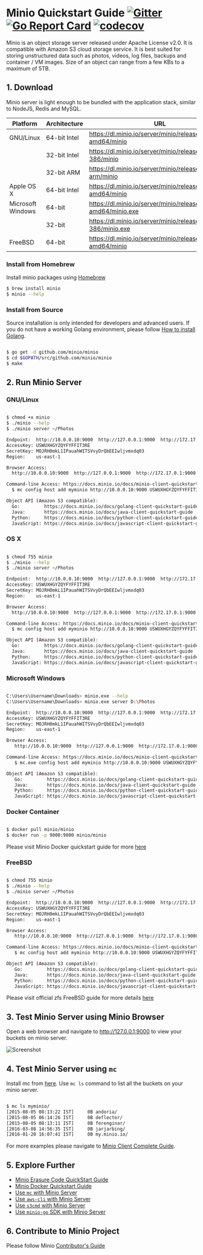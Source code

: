 # Minio Quickstart Guide [![Gitter](https://badges.gitter.im/Join%20Chat.svg)](https://gitter.im/minio/minio?utm_source=badge&utm_medium=badge&utm_campaign=pr-badge&utm_content=badge) [![Go Report Card](https://goreportcard.com/badge/minio/minio)](https://goreportcard.com/report/minio/minio) [![codecov](https://codecov.io/gh/minio/minio/branch/master/graph/badge.svg)](https://codecov.io/gh/minio/minio)

Minio is an object storage server released under Apache License v2.0. It is compatible with Amazon S3 cloud storage service. It is best suited for storing unstructured data such as photos, videos, log files, backups and container / VM images. Size of an object can range from a few KBs to a maximum of 5TB.

##  1. Download

Minio server is light enough to be bundled with the application stack, similar to NodeJS, Redis and MySQL.

| Platform| Architecture | URL|
| ----------| -------- | ------|
|GNU/Linux|64-bit Intel|https://dl.minio.io/server/minio/release/linux-amd64/minio|
||32-bit Intel|https://dl.minio.io/server/minio/release/linux-386/minio|
||32-bit ARM|https://dl.minio.io/server/minio/release/linux-arm/minio|
|Apple OS X|64-bit Intel|https://dl.minio.io/server/minio/release/darwin-amd64/minio|
|Microsoft Windows|64-bit|https://dl.minio.io/server/minio/release/windows-amd64/minio.exe|
||32-bit|https://dl.minio.io/server/minio/release/windows-386/minio.exe|
|FreeBSD|64-bit|https://dl.minio.io/server/minio/release/freebsd-amd64/minio|

### Install from Homebrew

Install minio packages using [Homebrew](http://brew.sh/)
 
```sh
$ brew install minio
$ minio --help
```

### Install from Source

Source installation is only intended for developers and advanced users. If you do not have a working Golang environment, please follow [How to install Golang](https://docs.minio.io/docs/how-to-install-golang).


```sh

$ go get -d github.com/minio/minio
$ cd $GOPATH/src/github.com/minio/minio
$ make

```

## 2. Run Minio Server


### GNU/Linux

 ```sh

$ chmod +x minio
$ ./minio --help
$ ./minio server ~/Photos

Endpoint:  http://10.0.0.10:9000  http://127.0.0.1:9000  http://172.17.0.1:9000
AccessKey: USWUXHGYZQYFYFFIT3RE
SecretKey: MOJRH0mkL1IPauahWITSVvyDrQbEEIwljvmxdq03
Region:    us-east-1

Browser Access:
   http://10.0.0.10:9000  http://127.0.0.1:9000  http://172.17.0.1:9000

Command-line Access: https://docs.minio.io/docs/minio-client-quickstart-guide
   $ mc config host add myminio http://10.0.0.10:9000 USWUXHGYZQYFYFFIT3RE MOJRH0mkL1IPauahWITSVvyDrQbEEIwljvmxdq03

Object API (Amazon S3 compatible):
   Go:         https://docs.minio.io/docs/golang-client-quickstart-guide
   Java:       https://docs.minio.io/docs/java-client-quickstart-guide
   Python:     https://docs.minio.io/docs/python-client-quickstart-guide
   JavaScript: https://docs.minio.io/docs/javascript-client-quickstart-guide

```

### OS X


 ```sh

$ chmod 755 minio
$ ./minio --help
$ ./minio server ~/Photos

Endpoint:  http://10.0.0.10:9000  http://127.0.0.1:9000  http://172.17.0.1:9000
AccessKey: USWUXHGYZQYFYFFIT3RE
SecretKey: MOJRH0mkL1IPauahWITSVvyDrQbEEIwljvmxdq03
Region:    us-east-1

Browser Access:
   http://10.0.0.10:9000  http://127.0.0.1:9000  http://172.17.0.1:9000

Command-line Access: https://docs.minio.io/docs/minio-client-quickstart-guide
   $ mc config host add myminio http://10.0.0.10:9000 USWUXHGYZQYFYFFIT3RE MOJRH0mkL1IPauahWITSVvyDrQbEEIwljvmxdq03

Object API (Amazon S3 compatible):
   Go:         https://docs.minio.io/docs/golang-client-quickstart-guide
   Java:       https://docs.minio.io/docs/java-client-quickstart-guide
   Python:     https://docs.minio.io/docs/python-client-quickstart-guide
   JavaScript: https://docs.minio.io/docs/javascript-client-quickstart-guide

```

### Microsoft Windows

```sh

C:\Users\Username\Downloads> minio.exe --help
C:\Users\Username\Downloads> minio.exe server D:\Photos

Endpoint:  http://10.0.0.10:9000  http://127.0.0.1:9000  http://172.17.0.1:9000
AccessKey: USWUXHGYZQYFYFFIT3RE
SecretKey: MOJRH0mkL1IPauahWITSVvyDrQbEEIwljvmxdq03
Region:    us-east-1

Browser Access:
   http://10.0.0.10:9000  http://127.0.0.1:9000  http://172.17.0.1:9000

Command-line Access: https://docs.minio.io/docs/minio-client-quickstart-guide
   $ mc.exe config host add myminio http://10.0.0.10:9000 USWUXHGYZQYFYFFIT3RE MOJRH0mkL1IPauahWITSVvyDrQbEEIwljvmxdq03

Object API (Amazon S3 compatible):
   Go:         https://docs.minio.io/docs/golang-client-quickstart-guide
   Java:       https://docs.minio.io/docs/java-client-quickstart-guide
   Python:     https://docs.minio.io/docs/python-client-quickstart-guide
   JavaScript: https://docs.minio.io/docs/javascript-client-quickstart-guide


```

### Docker Container

```sh

$ docker pull minio/minio
$ docker run -p 9000:9000 minio/minio

```
Please visit Minio Docker quickstart guide for more [here](https://docs.minio.io/docs/minio-docker-quickstart-guide)

### FreeBSD

```sh

$ chmod 755 minio
$ ./minio --help
$ ./minio server ~/Photos

Endpoint:  http://10.0.0.10:9000  http://127.0.0.1:9000  http://172.17.0.1:9000
AccessKey: USWUXHGYZQYFYFFIT3RE
SecretKey: MOJRH0mkL1IPauahWITSVvyDrQbEEIwljvmxdq03
Region:    us-east-1

Browser Access:
   http://10.0.0.10:9000  http://127.0.0.1:9000  http://172.17.0.1:9000

Command-line Access: https://docs.minio.io/docs/minio-client-quickstart-guide
   $ mc config host add myminio http://10.0.0.10:9000 USWUXHGYZQYFYFFIT3RE MOJRH0mkL1IPauahWITSVvyDrQbEEIwljvmxdq03

Object API (Amazon S3 compatible):
   Go:         https://docs.minio.io/docs/golang-client-quickstart-guide
   Java:       https://docs.minio.io/docs/java-client-quickstart-guide
   Python:     https://docs.minio.io/docs/python-client-quickstart-guide
   JavaScript: https://docs.minio.io/docs/javascript-client-quickstart-guide


```
Please visit official zfs FreeBSD guide for more details [here](https://www.freebsd.org/doc/handbook/zfs-quickstart.html)

## 3. Test Minio Server using Minio Browser

Open a web browser and navigate to http://127.0.0.1:9000 to view your buckets on minio server.

![Screenshot](https://github.com/minio/minio/blob/master/docs/screenshots/minio-browser.jpg?raw=true)


## 4. Test Minio Server using `mc`


Install mc from [here](https://docs.minio.io/docs/minio-client-quickstart-guide). Use `mc ls` command to list all the buckets on your minio server.

```sh

$ mc ls myminio/
[2015-08-05 08:13:22 IST]     0B andoria/
[2015-08-05 06:14:26 IST]     0B deflector/
[2015-08-05 08:13:11 IST]     0B ferenginar/
[2016-03-08 14:56:35 IST]     0B jarjarbing/
[2016-01-20 16:07:41 IST]     0B my.minio.io/

```

For more examples please navigate to [Minio Client Complete Guide](https://docs.minio.io/docs/minio-client-complete-guide).


## 5. Explore Further

- [Minio Erasure Code QuickStart Guide](https://docs.minio.io/docs/minio-erasure-code-quickstart-guide)
- [Minio Docker Quickstart Guide](https://docs.minio.io/docs/minio-docker-quickstart-guide)
- [Use `mc` with Minio Server](https://docs.minio.io/docs/minio-client-quickstart-guide)
- [Use `aws-cli` with Minio Server](https://docs.minio.io/docs/aws-cli-with-minio)
- [Use `s3cmd` with Minio Server](https://docs.minio.io/docs/s3cmd-with-minio)
- [Use `minio-go` SDK with Minio Server](https://docs.minio.io/docs/golang-client-quickstart-guide)


## 6. Contribute to Minio Project
Please follow Minio [Contributor's Guide](https://github.com/minio/minio/blob/master/CONTRIBUTING.md)
